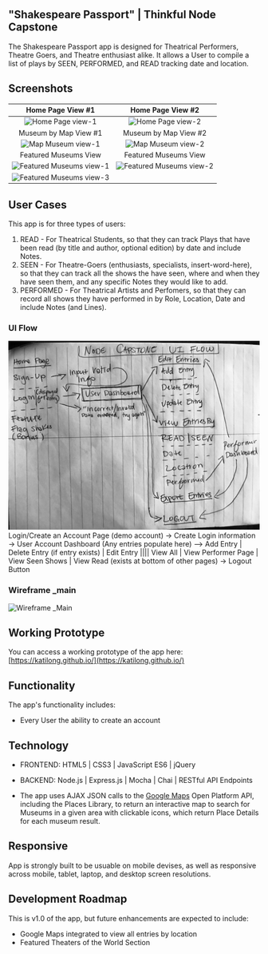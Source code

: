 ## "Shakespeare Passport" | Thinkful Node Capstone
The Shakespeare Passport app is designed for Theatrical Performers, Theatre Goers, and Theatre enthusiast alike. It allows a User to compile a list of plays by SEEN, PERFORMED, and READ tracking date and location.

## Screenshots

Home Page View #1 | Home Page View #2
:-------------------------:|:-------------------------:
![Home Page view-1]()  |  ![Home Page view-2]()
Museum by Map View #1 | Museum by Map View #2
![Map Museum view-1]() | ![Map Museum view-2]()
Featured Museums View  | Featured Museums View
![Featured Museums view-1]() | ![Featured Museums view-2]()
![Featured Museums view-3]() |

## User Cases
This app is for three types of users:
1. READ - For Theatrical Students, so that they can track Plays that have been read (by title and author, optional edition) by date and include Notes.
2. SEEN - For Theatre-Goers (enthusiasts, specialists, insert-word-here), so that they can track all the shows the have seen, where and when they have seen them, and any specific Notes they would like to add.
3. PERFORMED - For Theatrical Artists and Perfomers, so that they can record all shows they have performed in by Role, Location, Date and include Notes (and Lines).

### UI Flow
![UI Flow handwritten draft](images/node-capstone-user-flow.jpg)
Login/Create an Account Page (demo account) -> Create Login information -> User Account Dashboard (Any entries populate here) --> Add Entry | Delete Entry (if entry exists) | Edit Entry |||| View All | View Performer Page | View Seen Shows | View Read (exists at bottom of other pages) -> Logout Button
### Wireframe _main
![Wireframe _Main]()

## Working Prototype
You can access a working prototype of the app here: [https://katilong.github.io/](https://katilong.github.io/)

## Functionality
The app's functionality includes:
* Every User the ability to create an account

## Technology
* FRONTEND: HTML5 | CSS3 | JavaScript ES6 | jQuery
* BACKEND: Node.js | Express.js | Mocha | Chai | RESTful API Endpoints

* The app uses AJAX JSON calls to the <a href="https://maps.googleapis.com/maps/api">Google Maps</a> Open Platform API, including the Places Library, to return an interactive map to search for Museums in a given area with clickable icons, which return Place Details for each museum result.


## Responsive
App is strongly built to be usuable on mobile devises, as well as responsive across mobile, tablet, laptop, and desktop screen resolutions.

## Development Roadmap
This is v1.0 of the app, but future enhancements are expected to include:
* Google Maps integrated to view all entries by location
* Featured Theaters of the World Section

